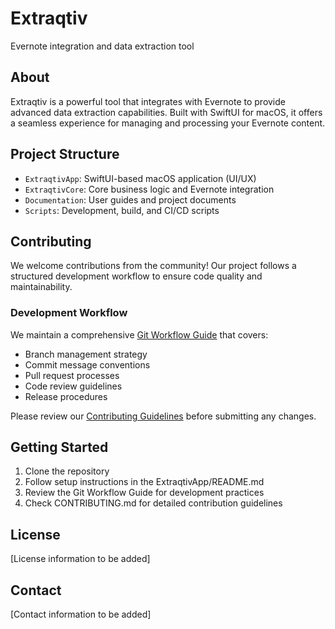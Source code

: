 # Extraqtiv
Evernote integration and data extraction tool

## About
Extraqtiv is a powerful tool that integrates with Evernote to provide advanced data extraction capabilities. Built with SwiftUI for macOS, it offers a seamless experience for managing and processing your Evernote content.

## Project Structure
- `ExtraqtivApp`: SwiftUI-based macOS application (UI/UX)
- `ExtraqtivCore`: Core business logic and Evernote integration
- `Documentation`: User guides and project documents
- `Scripts`: Development, build, and CI/CD scripts

## Contributing
We welcome contributions from the community! Our project follows a structured development workflow to ensure code quality and maintainability.

### Development Workflow
We maintain a comprehensive [Git Workflow Guide](.github/GIT_WORKFLOW.md) that covers:
- Branch management strategy
- Commit message conventions
- Pull request processes
- Code review guidelines
- Release procedures

Please review our [Contributing Guidelines](CONTRIBUTING.md) before submitting any changes.

## Getting Started
1. Clone the repository
2. Follow setup instructions in the ExtraqtivApp/README.md
3. Review the Git Workflow Guide for development practices
4. Check CONTRIBUTING.md for detailed contribution guidelines

## License
[License information to be added]

## Contact
[Contact information to be added]
